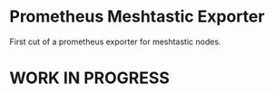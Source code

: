 # Prometheus Meshtastic Exporter

First cut of a prometheus exporter for meshtastic nodes.

# WORK IN PROGRESS
